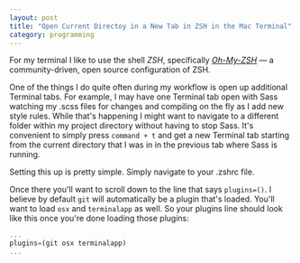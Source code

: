 ```yaml
---
layout: post
title: "Open Current Directoy in a New Tab in ZSH in the Mac Terminal"
category: programming
---
```


For my terminal I like to use the shell _ZSH_, specifically [_Oh-My-ZSH_](http://ohmyz.sh/) &mdash; a community-driven, open source configuration of ZSH.

One of the things I do quite often during my workflow is open up additional Terminal tabs. For example, I may have one Terminal tab open with Sass watching my .scss
files for changes and compiling on the fly as I add new style rules. While that's happening I might want to navigate to a different folder within my project directory without having to stop Sass.
It's convenient to simply press `command + t` and get a new Terminal tab starting from the current directory that I was in in the previous tab where Sass is running.

Setting this up is pretty simple. Simply navigate to your .zshrc file.

Once there you'll want to scroll down to the line that says `plugins=()`. I believe by default `git` will automatically be a plugin that's loaded. You'll want to load
`osx` and `terminalapp` as well. So your plugins line should look like this once you're done loading those plugins:

```javascript
...
plugins=(git osx terminalapp)
...
```
